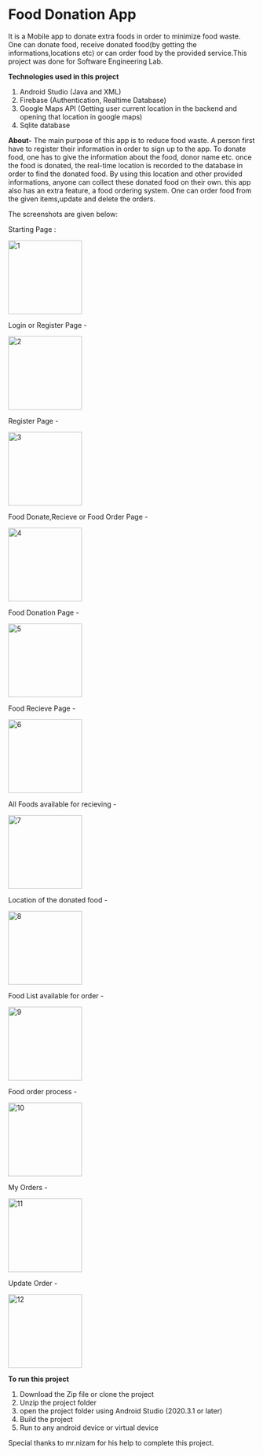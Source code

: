 # Food Donation App
It is a Mobile app to donate extra foods in order to minimize food waste. One can donate food, receive donated food(by getting the informations,locations etc) or 
can order food by the provided service.This project was done for Software Engineering Lab.

**Technologies used in this project**
1) Android Studio (Java and XML)
2) Firebase (Authentication, Realtime Database)
3) Google Maps API (Getting user current location in the backend and opening that location in google maps)
3) Sqlite database

**About-**
The main purpose of this app is to reduce food waste. A person first have to register their information in order to sign up to the app.
To donate food, one has to give the information about the food, donor name etc. once the food is donated, the real-time location is recorded to 
the database in order to find the donated food. By using this location and other provided informations, anyone can collect these donated food on their own.
this app also has an extra feature, a food ordering system. One can order food from the given items,update and delete the orders. 


The screenshots are given below:

Starting Page :

<img src="https://github.com/Tamzid06/Food-Donation-App/blob/main/ScreenShots/1.JPEG" width="150" alt="1">

Login or Register Page -

<img src="https://github.com/Tamzid06/Food-Donation-App/blob/main/ScreenShots/2.JPEG" width="150" alt="2">

Register Page - 

<img src="https://github.com/Tamzid06/Food-Donation-App/blob/main/ScreenShots/3.JPEG" width="150" alt="3">

Food Donate,Recieve or Food Order Page - 

<img src="https://github.com/Tamzid06/Food-Donation-App/blob/main/ScreenShots/4.JPEG" width="150" alt="4">

Food Donation Page - 

<img src="https://github.com/Tamzid06/Food-Donation-App/blob/main/ScreenShots/5.JPEG" width="150" alt="5">

Food Recieve Page - 

<img src="https://github.com/Tamzid06/Food-Donation-App/blob/main/ScreenShots/6.JPEG" width="150" alt="6">

All Foods available for recieving - 

<img src="https://github.com/Tamzid06/Food-Donation-App/blob/main/ScreenShots/7.JPEG" width="150" alt="7">

Location of the donated food - 

<img src="https://github.com/Tamzid06/Food-Donation-App/blob/main/ScreenShots/8.JPEG" width="150" alt="8">

Food List available for order - 

<img src="https://github.com/Tamzid06/Food-Donation-App/blob/main/ScreenShots/9.jpeg" width="150" alt="9">

Food order process - 

<img src="https://github.com/Tamzid06/Food-Donation-App/blob/main/ScreenShots/10.jpeg" width="150" alt="10">

My Orders - 

<img src="https://github.com/Tamzid06/Food-Donation-App/blob/main/ScreenShots/11.jpeg" width="150" alt="11">

Update Order - 

<img src="https://github.com/Tamzid06/Food-Donation-App/blob/main/ScreenShots/12.jpeg" width="150" alt="12">

**To run this project**
1) Download the Zip file or clone the project
2) Unzip the project folder
3) open the project folder using Android Studio (2020.3.1 or later)
4) Build the project
5) Run to any android device or virtual device


Special thanks to mr.nizam for his help to complete this project.


